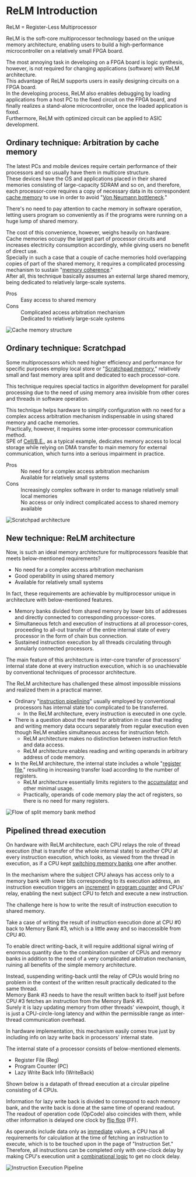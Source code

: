 # ReLM Introduction

ReLM = Register-Less Multiprocessor

ReLM is the soft-core multiprocessor technology based on the unique memory architecture, enabling users to build a high-performance microcontroller on a relatively small FPGA board.

The most annoying task in developing on a FPGA board is logic synthesis, however, is not required for changing applications (software) with ReLM architecture.  
This advantage of ReLM supports users in easily designing circuits on a FPGA board.  
In the developing process, ReLM also enables debugging by loading applications from a host PC to the fixed circuit on the FPGA board, and finally realizes a stand-alone microcontroller, once the loaded application is fixed.  
Furthermore, ReLM with optimized circuit can be applied to ASIC development.

## Ordinary technique: Arbitration by cache memory

The latest PCs and mobile devices require certain performance of their processors and so usually have them in multicore structure.  
These devices have the OS and applications placed in their shared memories consisting of large-capacity SDRAM and so on, and therefore, each processor-core requires a copy of necessary data in its correspondent [cache memory](https://en.wikipedia.org/wiki/CPU_cache) to use in order to avoid "[Von Neumann bottleneck](https://en.wikipedia.org/wiki/Von_Neumann_architecture#Von_Neumann_bottleneck)."

There's no need to pay attention to cache memory in software operation, letting users program so conveniently as if the programs were running on a huge lump of shared memory.

The cost of this convenience, however, weighs heavily on hardware.  
Cache memories occupy the largest part of processor circuits and increases electricity consumption accordingly, while giving users no benefit of direct use.  
Specially in such a case that a couple of cache memories hold overlapping copies of part of the shared memory, it requires a complicated processing mechanism to sustain "[memory coherence](https://en.wikipedia.org/wiki/Memory_coherence)."  
After all, this technique basically assumes an external large shared memory, being dedicated to relatively large-scale systems.

<dl>
<dt>Pros</dt>
<dd>Easy access to shared memory</dd>
<dt>Cons</dt>
<dd>Complicated access arbitration mechanism</dd>
<dd>Dedicated to relatively large-scale systems</dd>
</dl>

![Cache memory structure](cachemem.svg)

## Ordinary technique: Scratchpad

Some multiprocessors which need higher efficiency and performance for specific purposes employ local store or "[Scratchpad memory](https://en.wikipedia.org/wiki/Scratchpad_memory)," relatively small and fast memory area split and dedicated to each processor-core.

This technique requires special tactics in algorithm development for parallel processing due to the need of using memory area invisible from other cores and threads in software operation.

This technique helps hardware to simplify configuration with no need for a complex access arbitration mechanism indispensable in using shared memory and cache memories.  
Practically, however, it requires some inter-processor communication method.  
SPE of [Cell/B.E.](https://en.wikipedia.org/wiki/Cell_(processor)), as a typical example, dedicates memory access to local storage while relying on DMA transfer to main memory for external communication, which turns into a serious impairment in practice.

<dl>
<dt>Pros</dt>
<dd>No need for a complex access arbitration mechanism</dd>
<dd>Available for relatively small systems</dd>
<dt>Cons</dt>
<dd>Increasingly complex software in order to manage relatively small local memories</dd>
<dd>No access or only indirect complicated access to shared memory available</dd>
</dl>

![Scratchpad architecture](localmem.svg)

## New technique: ReLM architecture

Now, is such an ideal memory architecture for multiprocessors feasible that meets below-mentioned requirements?

* No need for a complex access arbitration mechanism
* Good operability in using shared memory
* Available for relatively small systems

In fact, these requirements are achievable by multiprocessor unique in architecture with below-mentioned features.

* Memory banks divided from shared memory by lower bits of addresses and directly connected to corresponding processor-cores.
* Simultaneous fetch and execution of instructions at all processor-cores, proceeding to all-out transfer of the entire internal state of every processor in the form of chain bus connection.
* Sustained instruction execution by all threads circulating through annularly connected processors.

The main feature of this architecture is inter-core transfer of processors' internal state done at every instruction execution, which is so unachievable by conventional techniques of processor architecture.

The ReLM architecture has challenged these almost impossible missions and realized them in a practical manner.

* Ordinary "[instruction pipelining](https://en.wikipedia.org/wiki/Instruction_pipelining)" usually employed by conventional processors has internal state too complicated to be transferred.
  * In the ReLM architecture, every instruction is executed in one cycle.
* There is a question about the need for arbitration in case that reading and writing memory data occurs separately from regular execution even though ReLM enables simultaneous access for instruction fetch.
  * ReLM architecture makes no distinction between instruction fetch and data access.
  * ReLM architecture enables reading and writing operands in arbitrary address of code memory.
* In the ReLM architecture, the internal state includes a whole "[register file](https://en.wikipedia.org/wiki/Register_file)," resulting in increasing transfer load according to the number of registers.
  * ReLM architecture essentially limits registers to the [accumulator](https://en.wikipedia.org/wiki/Accumulator_(computing)) and other minimal usage.
  * Practically, operands of code memory play the act of registers, so there is no need for many registers.

![Flow of split memory bank method](bankmem.svg)

## Pipelined thread execution

On hardware with ReLM architecture, each CPU relays the role of thread execution (that is transfer of the whole internal state) to another CPU at every instruction execution, which looks, as viewed from the thread in execution, as if a CPU kept [switching memory banks](https://en.wikipedia.org/wiki/Bank_switching) one after another.

In the mechanism where the subject CPU always has access only to a memory bank with lower bits corresponding to its execution address, an instruction execution triggers an [increment](https://en.wikipedia.org/wiki/Increment_and_decrement_operators) in [program counter](https://en.wikipedia.org/wiki/Program_counter) and CPUs' relay, enabling the next subject CPU to fetch and execute a new instruction.

The challenge here is how to write the result of instruction execution to shared memory.

Take a case of writing the result of instruction execution done at CPU #0 back to Memory Bank #3, which is a little away and so inaccessible from CPU #0.

To enable direct writing-back, it will require additional signal wiring of enormous quantity due to the combination number of CPUs and memory banks in addition to the need of a very complicated arbitration mechanism, ruining all benefits of the simple memory architecture.

Instead, suspending writing-back until the relay of CPUs would bring no problem in the context of the written result practically dedicated to the same thread.  
Memory Bank #3 needs to have the result written back to itself just before CPU #3 fetches an instruction from the Memory Bank #3.  
Surely it is lazy updating memory from other threads' viewpoint, though, it is just a CPU-circle-long latency and within the permissible range as inter-thread communication overhead.

In hardware implementation, this mechanism easily comes true just by including info on lazy write back in processors' internal state.

The internal state of a processor consists of below-mentioned elements.
* Register File (Reg)
* Program Counter (PC)
* Lazy Write Back Info (WriteBack)

Shown below is a datapath of thread execution at a circular pipeline consisting of 4 CPUs.

Information for lazy write back is divided to correspond to each memory bank, and the write back is done at the same time of operand readout.  
The readout of operation code (OpCode) also coincides with them, while other information is delayed one clock by [flip flop](https://en.wikipedia.org/wiki/Flip-flop_(electronics)#D_flip-flop) (FF).

As operands include data only as [immediate](https://en.wikipedia.org/wiki/Addressing_mode#Immediate/literal) values, a CPU has all requirements for calculation at the time of fetching an instruction to execute, which is to be touched upon in the page of "Instruction Set."  
Therefore, all instructions can be completed only with one-clock delay by making CPU's execution unit a [combinational logic](https://en.wikipedia.org/wiki/Combinational_logic) to get no clock delay.

![Instruction Execution Pipeline](pipeline.svg)
